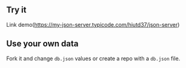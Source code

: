 ## Try it

Link demo(https://my-json-server.typicode.com/hiutd37/json-server)

## Use your own data

Fork it and change `db.json` values or create a repo with a `db.json` file.
